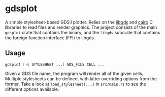 # gdsplot

A simple stylesheet-based GDSII plotter. Relies on the [libgds](https://github.com/fabianschuiki/libgds) and [cairo](https://www.cairographics.org/) C libraries to read files and render graphics. The project consists of the main `gdsplot` crate that contains the binary, and the `libgds` subcrate that contains the foreign function interface (FFI) to libgds.


## Usage

    gdsplot [-s STYLESHEET ...] GDS_FILE CELL ...

Given a GDS file name, the program will render all of the given cells. Multiple stylesheets can be defined, with latter overriding options from the former. Take a look at `load_stylesheet(...)` in `src/main.rs` to see the different options available.
